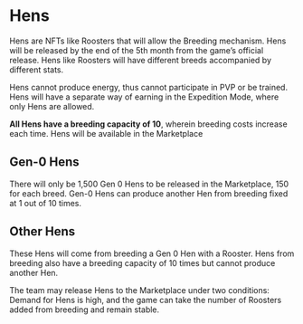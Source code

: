 # Hens

Hens are NFTs like Roosters that will allow the Breeding mechanism. Hens will be released by the end of the 5th month from the game’s official release. Hens like Roosters will have different breeds accompanied by different stats.

Hens cannot produce energy, thus cannot participate in PVP or be trained. Hens will have a separate way of earning in the Expedition Mode, where only Hens are allowed.

**All Hens have a breeding capacity of 10**, wherein breeding costs increase each time. Hens will be available in the Marketplace

## Gen-0 Hens

There will only be 1,500 Gen 0 Hens to be released in the Marketplace, 150 for each breed. Gen-0 Hens can produce another Hen from breeding fixed at 1 out of 10 times.

## Other Hens

These Hens will come from breeding a Gen 0 Hen with a Rooster. Hens from breeding also have a breeding capacity of 10 times but cannot produce another Hen.

The team may release Hens to the Marketplace under two conditions: Demand for Hens is high, and the game can take the number of Roosters added from breeding and remain stable.
